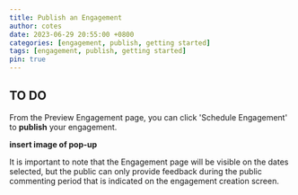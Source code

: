 ```yaml
---
title: Publish an Engagement
author: cotes
date: 2023-06-29 20:55:00 +0800
categories: [engagement, publish, getting started]
tags: [engagement, publish, getting started]
pin: true
---
```

## TO DO

From the Preview Engagement page, you can click 'Schedule Engagement' to **publish** your engagement.

**insert image of pop-up**

It is important to note that the Engagement page will be visible on the dates selected, but the public can only provide feedback during the public commenting period that is indicated on the engagement creation screen.
